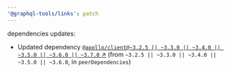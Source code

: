 ```yaml
---
'@graphql-tools/links': patch
---
```

dependencies updates:
  - Updated dependency [`@apollo/client@~3.2.5 || ~3.3.0 || ~3.4.0 || ~3.5.0 || ~3.6.0 || ~3.7.0` ↗︎](https://www.npmjs.com/package/@apollo/client/v/3.2.5) (from `~3.2.5 || ~3.3.0 || ~3.4.0 || ~3.5.0 || ~3.6.0`, in `peerDependencies`)
